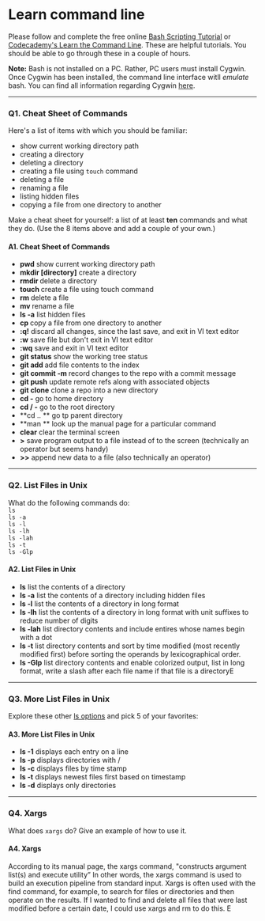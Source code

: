 # Learn command line

Please follow and complete the free online [Bash Scripting Tutorial](https://ryanstutorials.net/bash-scripting-tutorial/) or [Codecademy's Learn the Command Line](https://www.codecademy.com/learn/learn-the-command-line). These are helpful tutorials. You should be able to go through these in a couple of hours.

**Note:** Bash is not installed on a PC. Rather, PC users must install Cygwin. Once Cygwin has been installed, the command line interface witll _emulate_ bash. You can find all information regarding Cygwin [here](https://www.cygwin.com/).

---

### Q1.  Cheat Sheet of Commands  

Here's a list of items with which you should be familiar:  
* show current working directory path
* creating a directory
* deleting a directory
* creating a file using `touch` command
* deleting a file
* renaming a file
* listing hidden files
* copying a file from one directory to another

Make a cheat sheet for yourself: a list of at least **ten** commands and what they do.  (Use the 8 items above and add a couple of your own.)  

> >
#### A1.   Cheat Sheet of Commands
 
* **pwd**  show current working directory path
* **mkdir [directory]** create a directory
* **rmdir <directory>** delete a directory
* **touch <filename>** create a file using touch command
* **rm <file>** delete a file
* **mv <old file name> <new file name>** rename a file
* **ls -a** list hidden files
* **cp <source> <destination>** copy a file from one directory to another
* **:q!** discard all changes, since the last save, and exit in VI text editor
* **:w** save file but don't exit in VI text editor
* **:wq**  save and exit in VI text editor
* **git status** show the working tree status
* **git add <filename>** add file contents to the index
* **git commit -m <message>** record changes to the repo with a commit message
* **git push** update remote refs along with associated objects
* **git clone** clone a repo into a new directory
* **cd -** go to home directory
* **cd / -** go to the root directory
* **cd .. ** go tp parent directory
* **man <command> ** look up the manual page for a particular command
* **clear** clear the terminal screen
* **>** save program output to a file instead of to the screen (technically an operator but seems handy)
* **>>** append new data to a file (also technically an operator)

---

### Q2.  List Files in Unix   

What do the following commands do:  
`ls`  
`ls -a`  
`ls -l`  
`ls -lh`  
`ls -lah`  
`ls -t`  
`ls -Glp`  

> >
#### A2.   List Files in Unix

* **ls** list the contents of a directory
* **ls -a** list the contents of a directory including hidden files
* **ls -l** list the contents of a directory in long format
* **ls -lh** list the contents of a directory in long format with unit suffixes to reduce number of digits
* **ls -lah** list directory contents and include entires whose names begin with a dot 
* **ls -t** list directory contents and sort by time modified (most recently modified first) before sorting the operands by lexicographical order.
* **ls -Glp** list directory contents and enable colorized output, list in long format, write a slash after each file name if that file is a directoryE

---

### Q3.  More List Files in Unix  

Explore these other [ls options](http://www.techonthenet.com/unix/basic/ls.php) and pick 5 of your favorites:

> > 
#### A3. More List Files in Unix

* **ls -1** displays each entry on a line
* **ls -p** displays directories with /
* **ls -c** displays files by time stamp
* **ls -t** displays newest files first based on timestamp 
* **ls -d** displays only directories

---

### Q4.  Xargs   

What does `xargs` do? Give an example of how to use it.

> > 
#### A4.   Xargs

According to its manual page, the xargs command,  "constructs argument list(s) and execute utility” In other words, the xargs command is used to build an execution pipeline from standard input. Xargs is often used with the find command, for example, to search for files or directories and then operate on the results. If I wanted to find and delete all files that were last modified before a certain date, I could use xargs and rm to do this. E

 

